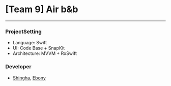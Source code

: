 # [Team 9] Air b&b

------

### ProjectSetting

- Language: Swift
- UI: Code Base + SnapKit
- Architecture: MVVM + RxSwift

### Developer

* [Shingha](https://github.com/shingha1124), [Ebony](https://github.com/rising-jun)

